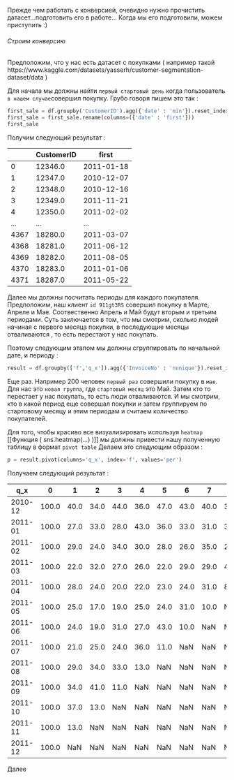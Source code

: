 Прежде чем работать с конверсией, очевидно нужно прочистить датасет...подготовить его в работе...
Когда мы его подготовили, можем приступить :)

<h6>Строим конверсию</h6>
Предположим, что у нас есть датасет с покупками ( например такой https://www.kaggle.com/datasets/yasserh/customer-segmentation-dataset/data )

Для начала мы должны найти `первый стартовый день` когда пользователь `в нашем случае`совершил покупку. Грубо говоря пишем это так : 

```python
first_sale = df.groupby('CustomerID').agg({'date' : 'min'}).reset_index()
first_sale = first_sale.rename(columns=({'date' : 'first'}))
first_sale
```

Получим следующий результат :

|      | CustomerID | first      |
| ---- | ---------- | ---------- |
| 0    | 12346.0    | 2011-01-18 |
| 1    | 12347.0    | 2010-12-07 |
| 2    | 12348.0    | 2010-12-16 |
| 3    | 12349.0    | 2011-11-21 |
| 4    | 12350.0    | 2011-02-02 |
| ...  | ...        | ...        |
| 4367 | 18280.0    | 2011-03-07 |
| 4368 | 18281.0    | 2011-06-12 |
| 4369 | 18282.0    | 2011-08-05 |
| 4370 | 18283.0    | 2011-01-06 |
| 4371 | 18287.0    | 2011-05-22 |
Далее мы должны посчитать периоды для каждого покупателя. Предположим, наш клиент `id 911gt3RS` совершил покупку в Марте, Апреле и Мае. Соотвественно Апрель и Май будут вторым и третьим периодами. Суть заключается в том, что мы смотрим, сколько людей начиная с первого месяца покупки, в последующие месяцы отваливаются , то есть перестают у нас покупать. 

Поэтому следующим этапом мы должны сгруппировать по начальной дате, и периоду : 

```python 
result = df.groupby(['f','q_x']).agg({'InvoiceNo' : 'nunique'}).reset_index()
```

Еще раз. Например 200 человек `первый раз` совершили покупку в `мае`. Для нас это `новая группа`, где `стартовый месяц` это Май. Затем кто то перестает у нас покупать, то есть люди отваливаются. И мы смотрим, кто в какой период еще совершал покупки и затем группируем по стартовому месяцу и этим периодам и считаем количество покупателей. 

Для того, чтобы красиво все визуализировать используя `heatmap` [[Функция ( sns.heatmap(...) )]]  мы должны привести нашу полученную таблицу в формат `pivot table`
Делаем это следующим образом : 

```python 
p = result.pivot(columns='q_x', index='f', values='per')
```

Получаем следующий результат : 

| q_x     | 0     | 1    | 2    | 3    | 4    | 5    | 6    | 7    | 8    | 9    | 10   | 11   | 12   |
| ------- | ----- | ---- | ---- | ---- | ---- | ---- | ---- | ---- | ---- | ---- | ---- | ---- | ---- |
| 2010-12 | 100.0 | 40.0 | 34.0 | 44.0 | 36.0 | 47.0 | 43.0 | 40.0 | 39.0 | 47.0 | 45.0 | 66.0 | 23.0 |
| 2011-01 | 100.0 | 27.0 | 33.0 | 28.0 | 43.0 | 36.0 | 33.0 | 31.0 | 35.0 | 43.0 | 52.0 | 16.0 | NaN  |
| 2011-02 | 100.0 | 29.0 | 24.0 | 34.0 | 30.0 | 28.0 | 26.0 | 35.0 | 29.0 | 39.0 | 8.0  | NaN  | NaN  |
| 2011-03 | 100.0 | 22.0 | 32.0 | 27.0 | 26.0 | 22.0 | 29.0 | 29.0 | 41.0 | 9.0  | NaN  | NaN  | NaN  |
| 2011-04 | 100.0 | 28.0 | 24.0 | 20.0 | 22.0 | 23.0 | 24.0 | 31.0 | 8.0  | NaN  | NaN  | NaN  | NaN  |
| 2011-05 | 100.0 | 25.0 | 17.0 | 19.0 | 25.0 | 24.0 | 31.0 | 10.0 | NaN  | NaN  | NaN  | NaN  | NaN  |
| 2011-06 | 100.0 | 24.0 | 19.0 | 31.0 | 27.0 | 43.0 | 10.0 | NaN  | NaN  | NaN  | NaN  | NaN  | NaN  |
| 2011-07 | 100.0 | 21.0 | 25.0 | 24.0 | 36.0 | 11.0 | NaN  | NaN  | NaN  | NaN  | NaN  | NaN  | NaN  |
| 2011-08 | 100.0 | 29.0 | 34.0 | 33.0 | 13.0 | NaN  | NaN  | NaN  | NaN  | NaN  | NaN  | NaN  | NaN  |
| 2011-09 | 100.0 | 34.0 | 41.0 | 11.0 | NaN  | NaN  | NaN  | NaN  | NaN  | NaN  | NaN  | NaN  | NaN  |
| 2011-10 | 100.0 | 37.0 | 13.0 | NaN  | NaN  | NaN  | NaN  | NaN  | NaN  | NaN  | NaN  | NaN  | NaN  |
| 2011-11 | 100.0 | 13.0 | NaN  | NaN  | NaN  | NaN  | NaN  | NaN  | NaN  | NaN  | NaN  | NaN  | NaN  |
| 2011-12 | 100.0 | NaN  | NaN  | NaN  | NaN  | NaN  | NaN  | NaN  | NaN  | NaN  | NaN  | NaN  | NaN  |

Далее 